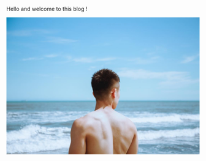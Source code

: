 Hello and welcome to this blog ! 

![Image202002171](images/38150523_2105081776209281_8082613355644190720_n.jpg)
